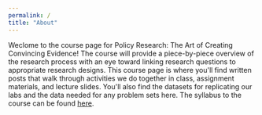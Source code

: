 ```yaml
---
permalink: /
title: "About"
---
```


Weclome to the course page for Policy Research: The Art of Creating Convincing Evidence! The course will provide a piece-by-piece overview of the research process with an eye toward linking research questions to appropriate research designs. This course page is where you'll find written posts that walk through activities we do together in class, assignment materials, and lecture slides. You'll also find the datasets for replicating our labs and the data needed for any problem sets here. The syllabus to the course can be found [here](https://stevebholt.github.io/rpad399/syllabus/).